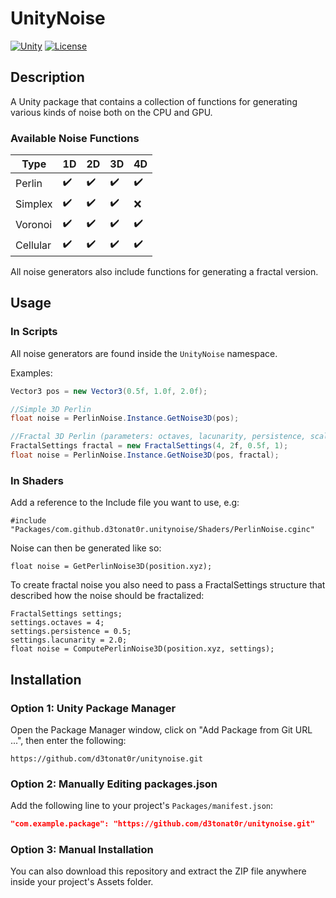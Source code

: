 # UnityNoise

[![Unity](https://img.shields.io/badge/Unity-2019.4+-blue.svg)](https://unity3d.com/get-unity/download)
[![License](https://img.shields.io/badge/license-MIT-green)](LICENSE)

## Description

A Unity package that contains a collection of functions for generating various kinds of noise both on the CPU and GPU.

### Available Noise Functions
|Type           |1D                |2D                |3D                |4D                |
|---------------|------------------|------------------|------------------|------------------|
|Perlin         |:heavy_check_mark:|:heavy_check_mark:|:heavy_check_mark:|:heavy_check_mark:|
|Simplex        |:heavy_check_mark:|:heavy_check_mark:|:heavy_check_mark:|:x:               |
|Voronoi        |:heavy_check_mark:|:heavy_check_mark:|:heavy_check_mark:|:heavy_check_mark:|
|Cellular       |:heavy_check_mark:|:heavy_check_mark:|:heavy_check_mark:|:heavy_check_mark:|

All noise generators also include functions for generating a fractal version.

## Usage

### In Scripts

All noise generators are found inside the ```UnityNoise``` namespace.

Examples:
```csharp
Vector3 pos = new Vector3(0.5f, 1.0f, 2.0f);

//Simple 3D Perlin 
float noise = PerlinNoise.Instance.GetNoise3D(pos);

//Fractal 3D Perlin (parameters: octaves, lacunarity, persistence, scale)
FractalSettings fractal = new FractalSettings(4, 2f, 0.5f, 1);
float noise = PerlinNoise.Instance.GetNoise3D(pos, fractal);
```

### In Shaders

Add a reference to the Include file you want to use, e.g:
```
#include "Packages/com.github.d3tonat0r.unitynoise/Shaders/PerlinNoise.cginc"
```

Noise can then be generated like so:
```
float noise = GetPerlinNoise3D(position.xyz);
```

To create fractal noise you also need to pass a FractalSettings structure that described how the noise should be fractalized:
```
FractalSettings settings;
settings.octaves = 4;
settings.persistence = 0.5;
settings.lacunarity = 2.0;
float noise = ComputePerlinNoise3D(position.xyz, settings);
```

## Installation

### Option 1: Unity Package Manager

Open the Package Manager window, click on "Add Package from Git URL ...", then enter the following:
```
https://github.com/d3tonat0r/unitynoise.git
```

### Option 2: Manually Editing packages.json

Add the following line to your project's `Packages/manifest.json`:

```json
"com.example.package": "https://github.com/d3tonat0r/unitynoise.git"
```

### Option 3: Manual Installation

You can also download this repository and extract the ZIP file anywhere inside your project's Assets folder.
